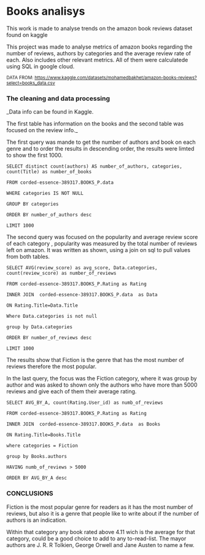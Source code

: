 # Books analisys
This work is made to analyse trends on the amazon book reviews dataset found on kaggle

This project was made to analyse metrics of amazon books regarding the number of reviews, authors by categories and the average review rate of each. Also includes other relevant metrics. All of them were calculatede using SQL in google cloud.

<sub> DATA FROM: https://www.kaggle.com/datasets/mohamedbakhet/amazon-books-reviews?select=books_data.csv <sub>

### The cleaning and data processing
_Data info can be found in Kaggle.

The first table has information on the books and the second table was focused on the review info._

The first query was mande to get the number of authors and book on each genre and to order the results in descending order, the results were limted to show the first 1000. 

`SELECT distinct count(authors) AS number_of_authors, categories, count(Title) as number_of_books`

`FROM corded-essence-389317.BOOKS_P.data`

`WHERE categories IS NOT NULL`

`GROUP BY categories`

`ORDER BY number_of_authors desc`

`LIMIT 1000`
 
The second query was focused on the popularity and average review score of each category , popularity was measured by the total number of reviews left on amazon.
It was written as shown, using a join on sql to pull values from both tables.

`SELECT AVG(review_score) as avg_score, Data.categories, count(review_score) as number_of_reviews`

`FROM corded-essence-389317.BOOKS_P.Rating as Rating`

`INNER JOIN  corded-essence-389317.BOOKS_P.data  as Data`

`ON Rating.Title=Data.Title`

`Where Data.categories is not null`

`group by Data.categories`

`ORDER BY number_of_reviews desc`

`LIMIT 1000`

The results show that Fiction is the genre that has the most number of reviews therefore the most popular.

In the last query, the focus was the Fiction category, where it was group by author and was asked to shown only the authors who have more than 5000 reviews and give each of them their average rating.


`SELECT AVG_BY_A, count(Rating.User_id) as numb_of_reviews`

`FROM corded-essence-389317.BOOKS_P.Rating as Rating`

`INNER JOIN  corded-essence-389317.BOOKS_P.data  as Books`

`ON Rating.Title=Books.Title`

`where categories = Fiction`

`group by Books.authors`

`HAVING numb_of_reviews > 5000`

`ORDER BY AVG_BY_A desc`

### CONCLUSIONS

Fiction is the most popular genre for readers as it has the most number of reviews, but also it is a genre that people like to write about if the number of authors is an indication.

Within that category any book rated above 4.11 wich is the average for that category, could be a good choice to add to any to-read-list. The mayor authors are J. R. R Tolkien, George Orwell and Jane Austen to name a few.


